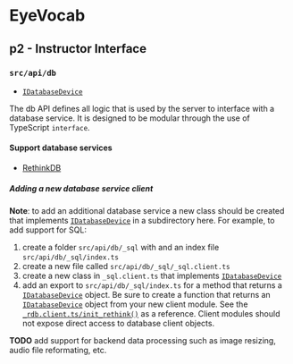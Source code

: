 # EyeVocab
## p2 - Instructor Interface
### `src/api/db`

* [`IDatabaseDevice`](./db.interface.ts)

The db API defines all logic that is used by the server to interface with a database service. It is designed to be modular through the use of TypeScript `interface`.

#### Support database services

* [RethinkDB](./_rdb/_rdb.client.ts)

##### Adding a new database service client

**Note**: to add an additional database service a new class should be created that implements [`IDatabaseDevice`](./db.interface.ts) in a subdirectory here. For example, to add support for SQL:

1) create a folder `src/api/db/_sql` with and an index file `src/api/db/_sql/index.ts`
2) create a new file called `src/api/db/_sql/_sql.client.ts`
3) create a new class in `_sql.client.ts` that implements [`IDatabaseDevice`](./db.interface.ts)
4) add an export to `src/api/db/_sql/index.ts` for a method that returns a [`IDatabaseDevice`](./db.interface.ts) object. Be sure to create a function that returns an [`IDatabaseDevice`](./db.interface.ts) object from your new client module. See the [`_rdb.client.ts/init_rethink()`](./_rdb/_rdb.client.ts) as a reference. Client modules should not expose direct access to database client objects.

**TODO** add support for backend data processing such as image resizing, audio file reformating, etc.
